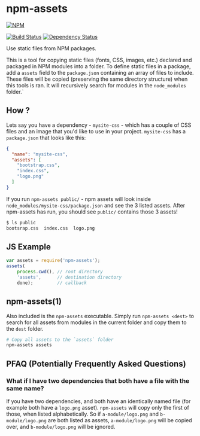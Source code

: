 # npm-assets

[![NPM](https://nodei.co/npm/npm-assets.png?compact=true)](https://nodei.co/npm/npm-assets/)

[![Build Status](https://drone.io/github.com/conradz/npm-assets/status.png)](https://drone.io/github.com/conradz/npm-assets/latest)
[![Dependency Status](https://david-dm.org/conradz/npm-assets.png)](https://david-dm.org/conradz/npm-assets)

Use static files from NPM packages.

This is a tool for copying static files (fonts, CSS, images, etc.) declared and
packaged in NPM modules into a folder. To define static files in a package, add
a `assets` field to the `package.json` containing an array of files to include.
These files will be copied (preserving the same directory structure) when this
tools is ran. It will recursively search for modules in the `node_modules`
folder.`

## How ?

Lets say you have a dependency - `mysite-css` - which has a couple of CSS files
and an image that you'd like to use in your project. `mysite-css` has a
`package.json` that looks like this:

```json
{
  "name": "mysite-css",
  "assets": [
    "bootstrap.css",
    "index.css",
    "logo.png"
  ]
}
```

If you run `npm-assets public/` - npm assets will look inside
`node_modules/mysite-css/package.json` and see the 3 listed assets. After npm-assets has run, you should see `public/` contains those 3 assets!

```bash
$ ls public
bootsrap.css  index.css  logo.png
```

## JS Example

```js
var assets = require('npm-assets');
assets(
    process.cwd(), // root directory
    'assets',      // destination directory
    done);         // callback
```

## npm-assets(1)

Also included is the `npm-assets` executable. Simply run `npm-assets <dest>` to
search for all assets from modules in the current folder and copy them to the
`dest` folder.

```sh
# Copy all assets to the `assets` folder
npm-assets assets
```

## PFAQ (Potentially Frequently Asked Questions)

### What if I have two dependencies that both have a file with the same name?

If you have two dependencies, and both have an identically named file (for
example both have a `logo.png` asset). `npm-assets` will copy only the first of
those, when listed alphabetically. So if `a-module/logo.png` and
`b-module/logo.png` are both listed as assets, `a-module/logo.png` will be copied
over, and `b-module/logo.png` will be ignored.
